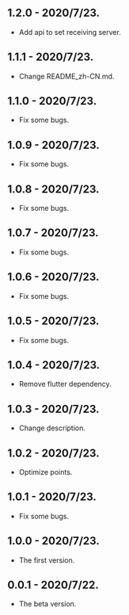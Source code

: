 ## 1.2.0 - 2020/7/23.

* Add api to set receiving server.

## 1.1.1 - 2020/7/23.

* Change README_zh-CN.md.

## 1.1.0 - 2020/7/23.

* Fix some bugs.

## 1.0.9 - 2020/7/23.

* Fix some bugs.

## 1.0.8 - 2020/7/23.

* Fix some bugs.

## 1.0.7 - 2020/7/23.

* Fix some bugs.

## 1.0.6 - 2020/7/23.

* Fix some bugs.

## 1.0.5 - 2020/7/23.

* Fix some bugs.

## 1.0.4 - 2020/7/23.

* Remove flutter dependency.

## 1.0.3 - 2020/7/23.

* Change description.

## 1.0.2 - 2020/7/23.

* Optimize points.

## 1.0.1 - 2020/7/23.

* Fix some bugs.

## 1.0.0 - 2020/7/23.

* The first version.

## 0.0.1 - 2020/7/22.

* The beta version.
